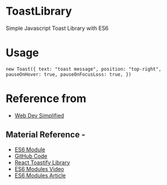# ToastLibrary

Simple Javascript Toast Library with ES6

# Usage

`new Toast({ text: "toast message", position: "top-right", pauseOnHover: true, pauseOnFocusLoss: true, })`

# Reference from

- [Web Dev Simplified](https://www.youtube.com/watch?v=HhpbzPMCKDc)

## Material Reference -

- [ES6 Module](https://www.youtube.com/watch?v=cRHQNNcYf6s)
- [GitHub Code](https://fkhadra.github.io/react-toastify/introduction/)
- [React Toastify Library](https://fkhadra.github.io/react-toastify/introduction/)
- [ES6 Modules Video](https://youtu.be/cRHQNNcYf6s)
- [ES6 Modules Article](https://blog.webdevsimplified.com/2021-11/es6-modules/)

